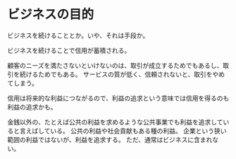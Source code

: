 # ビジネスの目的

ビジネスを続けることとか。いや、それは手段か。

ビジネスを続けることで信用が蓄積される。

顧客のニーズを満たさないといけないのは、取引が成立するためでもあるし、取引を続けるためでもある。
サービスの質が低く、信頼されないと、取引をやめてしまう。

信用は将来的な利益につながるので、利益の追求という意味では信用を得るのも利益の追求かも。

金銭以外の、たとえば公共の利益を求めるような公共事業でも利益を追求していると言えばしている。
公共の利益や社会貢献もある種の利益。
企業という狭い範囲の利益ではないが、利益を追求する。
ただ、通常はビジネスに含まれない。
